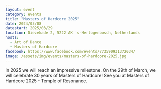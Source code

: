 ```yaml
---
layout: event
category: events
title: "Masters of Hardcore 2025"
date: 2024/03/08
datestart: 2025/03/29
location: Diezekade 2, 5222 AK 's-Hertogenbosch, Netherlands
hosts:
  - Art of Dance
  - Masters of Hardcore
facebook: https://www.facebook.com/events/773590931372034/
image: /assets/img/events/masters-of-hardcore-2025.jpg
---
```


In 2025 we will reach an impressive milestone. On the 29th of March, we will celebrate 30 years of Masters of Hardcore! See you at Masters of Hardcore 2025 - Temple of Resonance.
